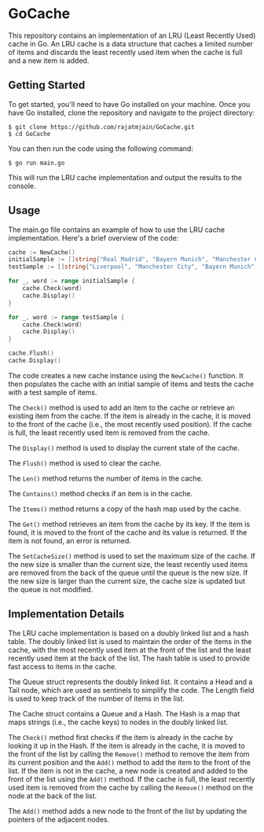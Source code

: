 # GoCache

This repository contains an implementation of an LRU (Least Recently Used) cache in Go. An LRU cache is a data structure that caches a limited number of items and discards the least recently used item when the cache is full and a new item is added.

## Getting Started

To get started, you'll need to have Go installed on your machine. Once you have Go installed, clone the repository and navigate to the project directory:

```
$ git clone https://github.com/rajatmjain/GoCache.git
$ cd GoCache
```

You can then run the code using the following command:

```
$ go run main.go
```

This will run the LRU cache implementation and output the results to the console.

## Usage

The main.go file contains an example of how to use the LRU cache implementation. Here's a brief overview of the code:

```go
cache := NewCache()
initialSample := []string{"Real Madrid", "Bayern Munich", "Manchester City", "Barcelona", "PSG"}
testSample := []string{"Liverpool", "Manchester City", "Bayern Munich", "Real Madrid", "Chelsea", "Barcelona", "PSG"}

for _, word := range initialSample {
	cache.Check(word)
	cache.Display()
}

for _, word := range testSample {
	cache.Check(word)
	cache.Display()
}

cache.Flush()
cache.Display()

```

The code creates a new cache instance using the `NewCache()` function. It then populates the cache with an initial sample of items and tests the cache with a test sample of items.

The `Check()` method is used to add an item to the cache or retrieve an existing item from the cache. If the item is already in the cache, it is moved to the front of the cache (i.e., the most recently used position). If the cache is full, the least recently used item is removed from the cache.

The `Display()` method is used to display the current state of the cache.

The `Flush()` method is used to clear the cache.

The `Len()` method returns the number of items in the cache.

The `Contains()` method checks if an item is in the cache.

The `Items()` method returns a copy of the hash map used by the cache.

The `Get()` method retrieves an item from the cache by its key. If the item is found, it is moved to the front of the cache and its value is returned. If the item is not found, an error is returned.

The `SetCacheSize()` method is used to set the maximum size of the cache. If the new size is smaller than the current size, the least recently used items are removed from the back of the queue until the queue is the new size. If the new size is larger than the current size, the cache size is updated but the queue is not modified.

## Implementation Details

The LRU cache implementation is based on a doubly linked list and a hash table. The doubly linked list is used to maintain the order of the items in the cache, with the most recently used item at the front of the list and the least recently used item at the back of the list. The hash table is used to provide fast access to items in the cache.

The Queue struct represents the doubly linked list. It contains a Head and a Tail node, which are used as sentinels to simplify the code. The Length field is used to keep track of the number of items in the list.

The Cache struct contains a Queue and a Hash. The Hash is a map that maps strings (i.e., the cache keys) to nodes in the doubly linked list.

The `Check()` method first checks if the item is already in the cache by looking it up in the Hash. If the item is already in the cache, it is moved to the front of the list by calling the `Remove()` method to remove the item from its current position and the `Add()` method to add the item to the front of the list. If the item is not in the cache, a new node is created and added to the front of the list using the `Add()` method. If the cache is full, the least recently used item is removed from the cache by calling the `Remove()` method on the node at the back of the list.

The `Add()` method adds a new node to the front of the list by updating the pointers of the adjacent nodes.


